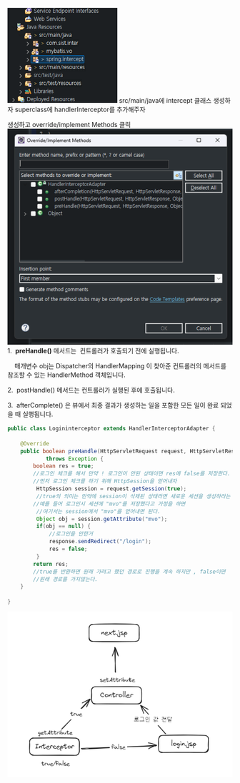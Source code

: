 ---
---

![image](/assets/img/2025-03-21-ex6Interceptor/Pasted-image-20240719165843.png)
src/main/java에 intercept 클래스 생성하자
superclass에 handlerInterceptor를 추가해주자

생성하고 override/implement Methods 클릭
![image](/assets/img/2025-03-21-ex6Interceptor/Pasted-image-20240719094654.png)
1.  **preHandle()** 메서드는  컨트롤러가 호출되기 전에 실행됩니다. 

    매개변수 obj는 Dispatcher의 HandlerMapping 이 찾아준 컨트롤러의 메서드를 참조할 수 있는 HandlerMethod 객체입니다.

  

2.  postHandle() 메서드는 컨트롤러가 실행된 후에 호출됩니다.

  

3.  afterComplete() 은 뷰에서 최종 결과가 생성하는 일을 포함한 모든 일이 완료 되었을 때 실행됩니다.

```java
public class Logininterceptor extends HandlerInterceptorAdapter {

	@Override
	public boolean preHandle(HttpServletRequest request, HttpServletResponse response, Object handler)
			throws Exception {
		boolean res = true;
		//로그인 체크를 해서 만약 ! 로그인이 안된 상태이면 res에 false를 저장한다.
		//먼저 로그인 체크를 하기 위해 HttpSession을 얻어내자
		 HttpSession session = request.getSession(true);
		 //true의 의미는 만약에 session이 삭제된 상태라면 새로운 세션을 생성하라는 뜻!
		//예를 들어 로그인시 세션에 "mvo"를 저장했다고 가정을 하면 
		 //여기서는 session에서 "mvo"를 얻어내면 된다. 
		 Object obj = session.getAttribute("mvo");
		 if(obj == null) {
			 //로그인을 안한거
			 response.sendRedirect("/login");
			 res = false;
		 }
		return res; 
		//true를 반환하면 원래 가려고 했던 경로로 진행을 계속 하지만 , false이면
		//원래 경로를 가지않는다.
   	}

}

```

![image](/assets/img/2025-03-21-ex6Interceptor/Pasted-image-20240719171403.png)
